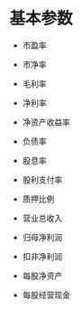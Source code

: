 # 基本参数
* 市盈率  

* 市净率  
* 毛利率  
* 净利率  
* 净资产收益率  
* 负债率  
* 股息率  
* 股利支付率  
* 质押比例
* 营业总收入  
* 归母净利润  
* 扣非净利润  
* 每股净资产  
* 每股经营现金  